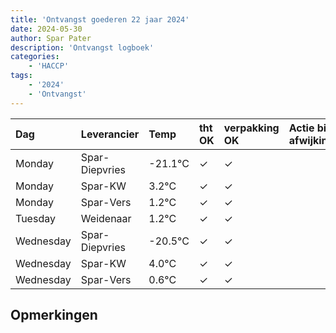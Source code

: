 ```yaml
---
title: 'Ontvangst goederen 22 jaar 2024'
date: 2024-05-30
author: Spar Pater
description: 'Ontvangst logboek'
categories:
    - 'HACCP'
tags:
    - '2024'
    - 'Ontvangst'
---
```

| Dag | Leverancier | Temp | tht OK | verpakking OK | Actie bij afwijking | Controle door |
|:---|:---|:---|:---|:---|:---|:---|
| Monday | Spar-Diepvries | -21.1°C | &check; | &check; | | DPater |
| Monday | Spar-KW | 3.2°C | &check; | &check; | | DPater |
| Monday | Spar-Vers | 1.2°C | &check; | &check; | | DPater |
| Tuesday | Weidenaar | 1.2°C | &check; | &check; | | DPater |
| Wednesday | Spar-Diepvries | -20.5°C | &check; | &check; | | WPater |
| Wednesday | Spar-KW | 4.0°C | &check; | &check; | | WPater |
| Wednesday | Spar-Vers | 0.6°C | &check; | &check; | | WPater |

## Opmerkingen


